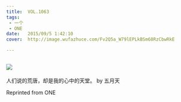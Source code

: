 ```yaml
---
title:	VOL.1063
tags:
 - 一个
 - ONE
date:	2015/09/5 1:42:10
cover:	http://image.wufazhuce.com/Fv2Q5a_W79lEPLkBSm68RzCbwRkE

---
```

![](http://image.wufazhuce.com/Fv2Q5a_W79lEPLkBSm68RzCbwRkE)
---

人们说的荒唐，却是我的心中的天堂。 by 五月天
 
Reprinted from ONE
